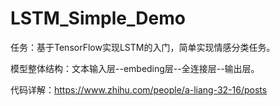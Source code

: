 # LSTM_Simple_Demo

任务：基于TensorFlow实现LSTM的入门，简单实现情感分类任务。

模型整体结构：文本输入层--embeding层--全连接层--输出层。

代码详解：https://www.zhihu.com/people/a-liang-32-16/posts
